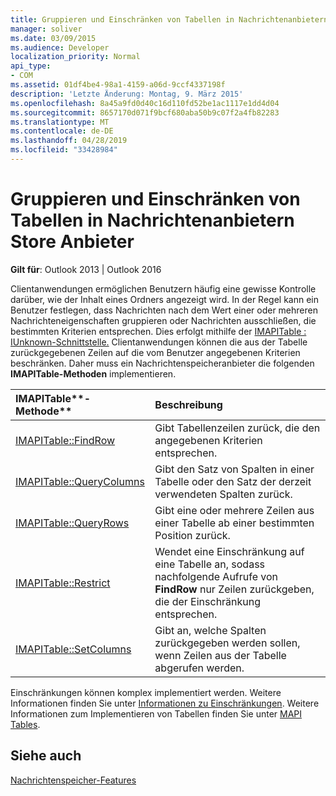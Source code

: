 ```yaml
---
title: Gruppieren und Einschränken von Tabellen in Nachrichtenanbietern Store Anbieter
manager: soliver
ms.date: 03/09/2015
ms.audience: Developer
localization_priority: Normal
api_type:
- COM
ms.assetid: 01df4be4-98a1-4159-a06d-9ccf4337198f
description: 'Letzte Änderung: Montag, 9. März 2015'
ms.openlocfilehash: 8a45a9fd0d40c16d110fd52be1ac1117e1dd4d04
ms.sourcegitcommit: 8657170d071f9bcf680aba50b9c07f2a4fb82283
ms.translationtype: MT
ms.contentlocale: de-DE
ms.lasthandoff: 04/28/2019
ms.locfileid: "33428984"
---
```

# <a name="grouping-and-restricting-tables-in-message-store-providers"></a>Gruppieren und Einschränken von Tabellen in Nachrichtenanbietern Store Anbieter

  
  
**Gilt für**: Outlook 2013 | Outlook 2016 
  
Clientanwendungen ermöglichen Benutzern häufig eine gewisse Kontrolle darüber, wie der Inhalt eines Ordners angezeigt wird. In der Regel kann ein Benutzer festlegen, dass Nachrichten nach dem Wert einer oder mehreren Nachrichteneigenschaften gruppieren oder Nachrichten ausschließen, die bestimmten Kriterien entsprechen. Dies erfolgt mithilfe der [IMAPITable : IUnknown-Schnittstelle.](imapitableiunknown.md) Clientanwendungen können die aus der Tabelle zurückgegebenen Zeilen auf die vom Benutzer angegebenen Kriterien beschränken. Daher muss ein Nachrichtenspeicheranbieter die folgenden **IMAPITable-Methoden** implementieren. 
  
|IMAPITable**-Methode**|**Beschreibung**|
|:-----|:-----|
|[IMAPITable::FindRow](imapitable-findrow.md) <br/> |Gibt Tabellenzeilen zurück, die den angegebenen Kriterien entsprechen.  <br/> |
|[IMAPITable::QueryColumns](imapitable-querycolumns.md) <br/> |Gibt den Satz von Spalten in einer Tabelle oder den Satz der derzeit verwendeten Spalten zurück.  <br/> |
|[IMAPITable::QueryRows](imapitable-queryrows.md) <br/> |Gibt eine oder mehrere Zeilen aus einer Tabelle ab einer bestimmten Position zurück.  <br/> |
|[IMAPITable::Restrict](imapitable-restrict.md) <br/> |Wendet eine Einschränkung auf eine Tabelle an, sodass nachfolgende Aufrufe von **FindRow** nur Zeilen zurückgeben, die der Einschränkung entsprechen.  <br/> |
|[IMAPITable::SetColumns](imapitable-setcolumns.md) <br/> |Gibt an, welche Spalten zurückgegeben werden sollen, wenn Zeilen aus der Tabelle abgerufen werden.  <br/> |
   
Einschränkungen können komplex implementiert werden. Weitere Informationen finden Sie unter [Informationen zu Einschränkungen](about-restrictions.md). Weitere Informationen zum Implementieren von Tabellen finden Sie unter [MAPI Tables](mapi-tables.md).
  
## <a name="see-also"></a>Siehe auch



[Nachrichtenspeicher-Features](message-store-features.md)

